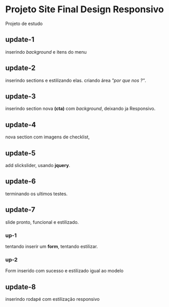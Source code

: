 # Projeto Site Final Design Responsivo
Projeto de estudo

## update-1
inserindo *background* e itens do menu

## update-2
inserindo sections e estilizando elas.
criando área *"por que nos ?"*.

## update-3
inserindo section nova **(cta)** com *background*,
deixando ja Responsivo.

## update-4
nova section com imagens de checklist,

## update-5
add slickslider, usando **jquery**.

## update-6
terminando os ultimos testes.

## update-7
slide pronto, funcional e estilizado.


### up-1
tentando inserir um **form**,
tentando estilizar.

### up-2 
Form inserido com sucesso e estilizado igual ao modelo

## update-8
inserindo rodapé com estilização
responsivo